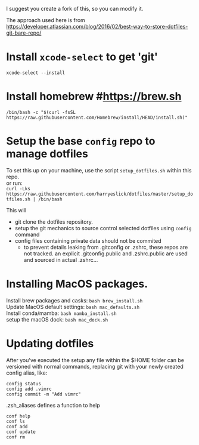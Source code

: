 I suggest you create a fork of this, so you can modify it.

The approach used here is from https://developer.atlassian.com/blog/2016/02/best-way-to-store-dotfiles-git-bare-repo/



# Install `xcode-select` to get 'git'
`xcode-select --install`

# Install homebrew #https://brew.sh

	/bin/bash -c "$(curl -fsSL https://raw.githubusercontent.com/Homebrew/install/HEAD/install.sh)"

# Setup the base `config` repo to manage dotfiles
To set this up on your machine, use the script `setup_dotfiles.sh` within this repo.   
or run:   
`curl -Lks https://raw.githubusercontent.com/harryeslick/dotfiles/master/setup_dotfiles.sh | /bin/bash`

This will   
* git clone the dotfiles repository. 
* setup the git mechanics to source control selected dotfiles using `config` command
* config files containing private data should not be commited
	* to prevent details leaking from .gitconfig or .zshrc, these repos are not tracked. an explicit .gitconfig.public and .zshrc.public are used and sourced in actual .zshrc...


# Installing MacOS packages. 

Install brew packages and casks: `bash brew_install.sh`  
Update MacOS default settings: `bash mac_defaults.sh`  
Install conda/mamba: `bash mamba_install.sh`  
setup the macOS dock: `bash mac_dock.sh`  



# Updating dotfiles
After you've executed the setup any file within the $HOME folder can be versioned with normal commands, replacing git with your newly created config alias, like:
```
config status
config add .vimrc
config commit -m "Add vimrc"
```
.zsh_aliases defines a function to help
```
conf help
conf ls
conf add
conf update
conf rm
```
